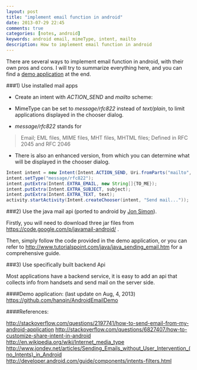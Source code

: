 ```yaml
---
layout: post
title: "implement email function in android"
date: 2013-07-29 22:45
comments: true
categories: [notes, android]
keywords: android email, mimeType, intent, mailto
description: How to implement email function in android
---
```


There are several ways to implement email function in android, with their own pros and cons. I will try to summarize everything here, and you can find a [demo application](https://github.com/hanqin/AndroidEmailDemo) at the end.

###1) Use installed mail apps

+ Create an intent with *ACTION_SEND* and *mailto* scheme:

+ MimeType can be set to *message/rfc822* instead of *text/plain*, to limit applications displayed in the chooser dialog.

+ *message/rfc822* stands for
> Email; EML files, MIME files, MHT files, MHTML files; Defined in RFC 2045 and RFC 2046

+ There is also an enhanced version, from which you can determine what will be displayed in the chooser dialog.


``` java
Intent intent = new Intent(Intent.ACTION_SEND, Uri.fromParts("mailto", TO_ME, null));
intent.setType("message/rfc822");
intent.putExtra(Intent.EXTRA_EMAIL, new String[]{TO_ME});
intent.putExtra(Intent.EXTRA_SUBJECT, subject);
intent.putExtra(Intent.EXTRA_TEXT, text);
activity.startActivity(Intent.createChooser(intent, "Send mail..."));
```

###2) Use the java mail api
(ported to android by [Jon Simon](http://www.jondev.net/)).

Firstly, you will need to download three jar files from https://code.google.com/p/javamail-android/ .

Then, simply follow the code provided in the demo application, or you can refer to http://www.tutorialspoint.com/java/java_sending_email.htm for a comprehensive guide.

###3) Use specifically built backend Api

Most applications have a backend service, it is easy to add an api that collects info from handsets and send mail on the server side.

####Demo application: (last update on Aug, 4, 2013)
https://github.com/hanqin/AndroidEmailDemo

####References:

http://stackoverflow.com/questions/2197741/how-to-send-email-from-my-android-application
http://stackoverflow.com/questions/6827407/how-to-customize-share-intent-in-android
http://en.wikipedia.org/wiki/Internet_media_type
http://www.jondev.net/articles/Sending_Emails_without_User_Intervention_(no_Intents)_in_Android
http://developer.android.com/guide/components/intents-filters.html


